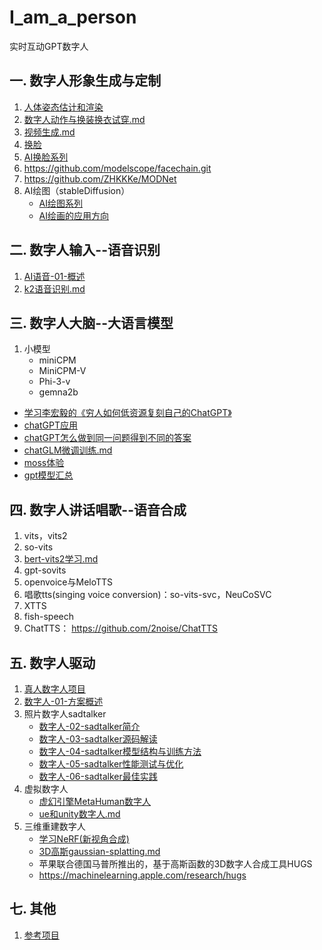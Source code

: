 # I_am_a_person
实时互动GPT数字人

## 一. 数字人形象生成与定制
1. [人体姿态估计和渲染](人体姿态估计和渲染.md)
1. [数字人动作与换装换衣试穿.md](数字人动作与换装换衣试穿.md)
1. [视频生成.md](视频生成.md)
2. [换脸](换脸.md)
3. [AI换脸系列](faceSwap/README.md)
1. https://github.com/modelscope/facechain.git
1. https://github.com/ZHKKKe/MODNet
1. AI绘图（stableDiffusion）
   - [AI绘图系列](stableDiffusion/README.md)
   - [AI绘画的应用方向](stableDiffusion/AI绘画的应用方向.md)

## 二. 数字人输入--语音识别
1. [AI语音-01-概述](ASR-TTS/AI语音-01-概述.md)
1. [k2语音识别.md](1.语音识别/k2语音识别.md)

## 三. 数字人大脑--大语言模型
1. 小模型
   - miniCPM
   - MiniCPM-V
   - Phi-3-v
   - gemna2b
- [学习李宏毅的《穷人如何低资源复刻自己的ChatGPT》](chatGPT/学习李宏毅的《穷人如何低资源复刻自己的ChatGPT》.md)
- [chatGPT应用](chatGPT/chatGPT应用.md)
- [chatGPT怎么做到同一问题得到不同的答案](chatGPT/chatGPT怎么做到同一问题得到不同的答案.md)
- [chatGLM微调训练.md](chatGPT/chatGLM微调训练.md)
- [moss体验](chatGPT/moss体验.md)
- [gpt模型汇总](chatGPT/gpt模型汇总.md)

## 四. 数字人讲话唱歌--语音合成
1. vits，vits2
2. so-vits
2. [bert-vits2学习.md](bert-vits2学习.md)
2. gpt-sovits
3. openvoice与MeloTTS
4. 唱歌tts(singing voice conversion)：so-vits-svc，NeuCoSVC
5. XTTS 
6. fish-speech
7. ChatTTS： https://github.com/2noise/ChatTTS

## 五. 数字人驱动
1. [真人数字人项目](数字人.md)
2. [数字人-01-方案概述](数字人/数字人-01-方案概述.md)
1. 照片数字人sadtalker
   - [数字人-02-sadtalker简介](数字人/数字人-02-sadtalker简介.md)
   - [数字人-03-sadtalker源码解读](数字人/数字人-03-sadtalker源码解读.md)
   - [数字人-04-sadtalker模型结构与训练方法](数字人/数字人-04-sadtalker模型结构与训练方法.md)
   - [数字人-05-sadtalker性能测试与优化](数字人/数字人-05-sadtalker性能测试与优化.md)
   - [数字人-06-sadtalker最佳实践](数字人/数字人-06-sadtalker最佳实践.md)
1. 虚拟数字人
   - [虚幻引擎MetaHuman数字人](ue/README.md)
   - [ue和unity数字人.md](ue/ue和unity数字人.md)
2. 三维重建数字人
   - [学习NeRF(新视角合成)](https://gitee.com/yangkang2022/nerf-learn)
   - [3D高斯gaussian-splatting.md](3D高斯gaussian-splatting.md)
   - 苹果联合德国马普所推出的，基于高斯函数的3D数字人合成工具HUGS
   - https://machinelearning.apple.com/research/hugs

## 七. 其他
1. [参考项目](参考项目.md)
